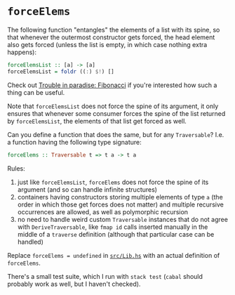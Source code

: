 # `forceElems`

The following function "entangles" the elements of a list with its spine, so that whenever the outermost constructor gets forced, the head element also gets forced (unless the list is empty, in which case nothing extra happens):

```haskell
forceElemsList :: [a] -> [a]
forceElemsList = foldr ((:) $!) []
```

Check out [Trouble in paradise: Fibonacci](https://github.com/effectfully/sketches/tree/master/trouble-in-paradise-fibonacci) if you're interested how such a thing can be useful.

Note that `forceElemsList` does not force the spine of its argument, it only ensures that whenever some consumer forces the spine of the list returned by `forceElemsList`, the elements of that list get forced as well.

Can you define a function that does the same, but for any `Traversable`? I.e. a function having the following type signature:

```haskell
forceElems :: Traversable t => t a -> t a
```

Rules:

1. just like `forceElemsList`, `forceElems` does not force the spine of its argument (and so can handle infinite structures)
2. containers having constructors storing multiple elements of type `a` (the order in which those get forces does not matter) and multiple recursive occurrences are allowed, as well as polymorphic recursion
3. no need to handle weird custom `Traversable` instances that do not agree with `DeriveTraversable`, like `fmap id` calls inserted manually in the middle of a `traverse` definition (although that particular case can be handled)

Replace `forceElems = undefined` in [`src/Lib.hs`](src/Lib.hs) with an actual definition of `forceElems`.

There's a small test suite, which I run with `stack test` (`cabal` should probably work as well, but I haven't checked).
